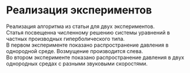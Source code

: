 # Реализация экспериментов

Реализация алгоритма из статьи для двух экспериментов.  
Статья посвещенна численному решению системы уравнений в частных производных гиперболического типа.   
В первом эксперименте показано распространение давления в однородной среде. Возмущение производится слева.  
Во втором эксперименте показано распространение давления в двух однородных средах с разными звуковыми скоростями.

